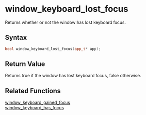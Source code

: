 
# window_keyboard_lost_focus

Returns whether or not the window has lost keyboard focus.

## Syntax

```cpp
bool window_keyboard_lost_focus(app_t* app);
```

## Return Value

Returns true if the window has lost keyboard focus, false otherwise.

## Related Functions

[window_keyboard_gained_focus](https://github.com/RandyGaul/cute_framework/blob/master/doc/window/window_keyboard_gained_focus.md)  
[window_keyboard_has_focus](https://github.com/RandyGaul/cute_framework/blob/master/doc/window/window_keyboard_has_focus.md)  
